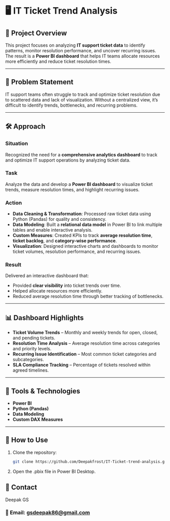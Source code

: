 # 🖥️ IT Ticket Trend Analysis

## 📌 Project Overview
This project focuses on analyzing **IT support ticket data** to identify patterns, monitor resolution performance, and uncover recurring issues. The result is a **Power BI dashboard** that helps IT teams allocate resources more efficiently and reduce ticket resolution times.

---

## 🎯 Problem Statement
IT support teams often struggle to track and optimize ticket resolution due to scattered data and lack of visualization. Without a centralized view, it’s difficult to identify trends, bottlenecks, and recurring problems.

---

## 🛠️ Approach 

### **Situation**
Recognized the need for a **comprehensive analytics dashboard** to track and optimize IT support operations by analyzing ticket data.

### **Task**
Analyze the data and develop a **Power BI dashboard** to visualize ticket trends, measure resolution times, and highlight recurring issues.

### **Action**
- **Data Cleaning & Transformation**: Processed raw ticket data using Python (Pandas) for quality and consistency.
- **Data Modeling**: Built a **relational data model** in Power BI to link multiple tables and enable interactive analysis.
- **Custom Measures**: Created KPIs to track **average resolution time**, **ticket backlog**, and **category-wise performance**.
- **Visualization**: Designed interactive charts and dashboards to monitor ticket volumes, resolution performance, and recurring issues.

### **Result**
Delivered an interactive dashboard that:
- Provided **clear visibility** into ticket trends over time.
- Helped allocate resources more efficiently.
- Reduced average resolution time through better tracking of bottlenecks.

---

## 📊 Dashboard Highlights
- **Ticket Volume Trends** – Monthly and weekly trends for open, closed, and pending tickets.
- **Resolution Time Analysis** – Average resolution time across categories and priority levels.
- **Recurring Issue Identification** – Most common ticket categories and subcategories.
- **SLA Compliance Tracking** – Percentage of tickets resolved within agreed timelines.

---

## 🧰 Tools & Technologies
- **Power BI**
- **Python (Pandas)**
- **Data Modeling**
- **Custom DAX Measures**

---
## 🚀 How to Use
1. Clone the repository:
   ```bash
   git clone https://github.com/Deepakfrost/IT-Ticket-trend-analysis.git
   
2. Open the .pbix file in Power BI Desktop.

## 📧 Contact
  Deepak GS
### 📩 Email: gsdeepak86@gmail.com

